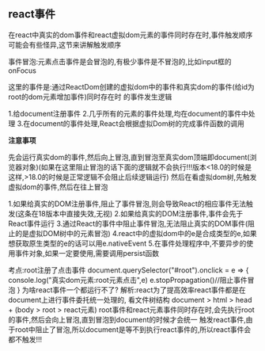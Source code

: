 ## react事件

在react中真实的dom事件和react虚拟dom元素的事件同时存在时,事件触发顺序可能会有些怪异,这节来讲解触发顺序

事件冒泡:元素点击事件是会冒泡的,有极少事件是不冒泡的,比如input框的onFocus

这里的事件是:通过ReactDom创建的虚拟dom中的事件和真实dom的事件(给id为root的dom元素增加事件)同时存在时
的事件发生逻辑

1.给document注册事件
2.几乎所有的元素的事件处理,均在document的事件中处理
3.在document的事件处理,React会根据虚拟Dom树的完成事件函数的调用

**注意事项**

先会运行真实dom的事件,然后向上冒泡,直到冒泡至真实dom顶端即document(浏览器对象)(如果在这里阻止冒泡的话下面的逻辑就不会执行!!!版本<18.0的时候是这样,>18.0的时候是正常逻辑不会阻止后续逻辑运行)
然后在看虚拟dom树,先触发虚拟dom的事件,然后在往上冒泡

1.如果给真实的DOM注册事件,阻止了事件冒泡,则会导致React的相应事件无法触发(这条在18版本中直接失效,无视)
2.如果给真实的DOM注册事件,事件会先于React事件运行
3.通过React的事件中阻止事件冒泡,无法阻止真实的DOM事件(阻止的是虚拟DOM树中的元素冒泡)
4.react中的虚拟dom中的e是合成类型的e,如果想获取原生类型的e的话可以用e.nativeEvent
5.在事件处理程序中,不要异步的使用事件对象,如果一定要使用,需要调用persist函数

考点:root注册了点击事件
document.querySelector("#root").onclick = e => {
    console.log("真实dom元素:root元素点击",e)
    e.stopPropagation()//阻止事件冒泡
}
为啥react事件一个都运行不了?
解析:react为了提高效率react事件都是在document上进行事件委托统一处理的,
看文件树结构
document > html > head + (body > root > react元素)
root事件和react元素事件同时存在时,会先执行root的事件,然后会向上冒泡,直到冒泡到document的时候才会统一
触发react事件,由于root中阻止了冒泡,所以document是等不到执行react事件的,所以react事件会都不触发!!!




